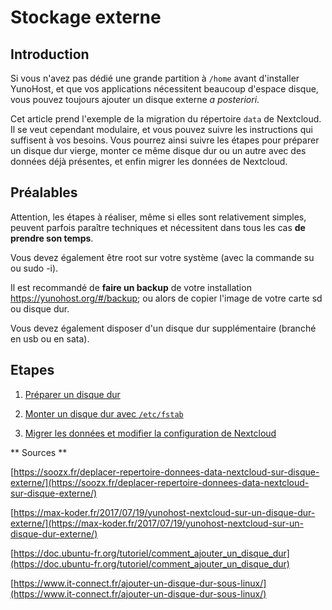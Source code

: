 # Stockage externe

## Introduction

Si vous n'avez pas dédié une grande partition à `/home` avant d'installer YunoHost, et que vos applications nécessitent beaucoup d'espace disque, vous pouvez toujours ajouter un disque externe *a posteriori*.

Cet article prend l'exemple de la migration du répertoire `data` de Nextcloud. Il se veut cependant modulaire, et vous pouvez suivre les instructions qui suffisent à vos besoins. Vous pourrez ainsi suivre les étapes pour préparer un disque dur vierge, monter ce même disque dur ou un autre avec des données déjà présentes, et enfin migrer les données de Nextcloud.

## Préalables

Attention, les étapes à réaliser, même si elles sont relativement simples, peuvent parfois paraître techniques et nécessitent dans tous les cas **de prendre son temps**.

Vous devez également être root sur votre système (avec la commande su ou sudo -i).

Il est recommandé de **faire un backup** de votre installation https://yunohost.org/#/backup; ou alors de copier l'image de votre carte sd ou disque dur.

Vous devez également disposer d'un disque dur supplémentaire (branché en usb ou en sata).

## Etapes

1. [Préparer un disque dur](/external_storage_1_prep_fr)

2. [Monter un disque dur avec `/etc/fstab`](/external_storage_2_mount_fr)

3. [Migrer les données et modifier la configuration de Nextcloud](external_storage_3_migrate_fr)

** Sources **

[https://soozx.fr/deplacer-repertoire-donnees-data-nextcloud-sur-disque-externe/](https://soozx.fr/deplacer-repertoire-donnees-data-nextcloud-sur-disque-externe/)

[https://max-koder.fr/2017/07/19/yunohost-nextcloud-sur-un-disque-dur-externe/](https://max-koder.fr/2017/07/19/yunohost-nextcloud-sur-un-disque-dur-externe/)

[https://doc.ubuntu-fr.org/tutoriel/comment_ajouter_un_disque_dur](https://doc.ubuntu-fr.org/tutoriel/comment_ajouter_un_disque_dur)

[https://www.it-connect.fr/ajouter-un-disque-dur-sous-linux/](https://www.it-connect.fr/ajouter-un-disque-dur-sous-linux/)
